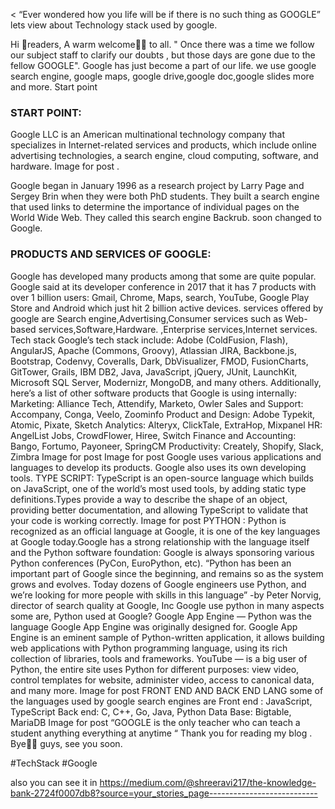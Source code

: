 < “Ever wondered how you life will be if there is no such thing as GOOGLE” lets view about Technology stack used by google.

Hi 🙋readers, A warm welcome🙏🏻 to all.
" Once there was a time we follow our subject staff to clarify our doubts , but those days are gone due to the fellow GOOGLE".
Google has just become a part of our life. we use google search engine, google maps, google drive,google doc,google slides more and more.
Start point

### START POINT: 

Google LLC is an American multinational technology company that specializes in Internet-related services and products, which include online advertising technologies, a search engine, cloud computing, software, and hardware.
Image for post . 

Google began in January 1996 as a research project by Larry Page and Sergey Brin when they were both PhD students. They built a search engine that used links to determine the importance of individual pages on the World Wide Web. They called this search engine Backrub. soon changed to Google.


### PRODUCTS AND SERVICES OF GOOGLE:


Google has developed many products among that some are quite popular. Google said at its developer conference in 2017 that it has 7 products with over 1 billion users:
Gmail,
Chrome,
Maps,
search,
YouTube,
Google Play Store and
Android
which just hit 2 billion active devices.
services offered by google are Search engine,Advertising,Consumer services such as Web-based services,Software,Hardware. ,Enterprise services,Internet services.
Tech stack
Google’s tech stack include: Adobe (ColdFusion, Flash), AngularJS, Apache (Commons, Groovy), Atlassian JIRA, Backbone.js, Bootstrap, Codenvy, Coveralls, Dark, DbVisualizer, FMOD, FusionCharts, GitTower, Grails, IBM DB2, Java, JavaScript, jQuery, JUnit, LaunchKit, Microsoft SQL Server, Modernizr, MongoDB, and many others.
Additionally, here’s a list of other software products that Google is using internally:
Marketing: Alliance Tech, Attendify, Marketo, Owler
Sales and Support: Accompany, Conga, Veelo, Zoominfo
Product and Design: Adobe Typekit, Atomic, Pixate, Sketch
Analytics: Alteryx, ClickTale, ExtraHop, Mixpanel
HR: AngelList Jobs, CrowdFlower, Hiree, Switch
Finance and Accounting: Bango, Fortumo, Payoneer, SpringCM
Productivity: Creately, Shopify, Slack, Zimbra
Image for post
Image for post
Google uses various applications and languages to develop its products. Google also uses its own developing tools.
TYPE SCRIPT: TypeScript is an open-source language which builds on JavaScript, one of the world’s most used tools, by adding static type definitions.Types provide a way to describe the shape of an object, providing better documentation, and allowing TypeScript to validate that your code is working correctly.
Image for post
PYTHON : Python is recognized as an official language at Google, it is one of the key languages at Google today.Google has a strong relationship with the language itself and the Python software foundation: Google is always sponsoring various Python conferences (PyCon, EuroPython, etc).
“Python has been an important part of Google since the beginning, and remains so as the system grows and evolves. Today dozens of Google engineers use Python, and we’re looking for more people with skills in this language” -by Peter Norvig, director of search quality at Google, Inc
Google use python in many aspects some are, Python used at Google?
Google App Engine — Python was the language Google App Engine was originally designed for. Google App Engine is an eminent sample of Python-written application, it allows building web applications with Python programming language, using its rich collection of libraries, tools and frameworks.
YouTube — is a big user of Python, the entire site uses Python for different purposes: view video, control templates for website, administer video, access to canonical data, and many more.
Image for post
FRONT END AND BACK END LANG
some of the languages used by google search engines are
Front end :
JavaScript,
TypeScript
Back end:
C,
C++,
Go,
Java,
Python
Data Base:
Bigtable,
MariaDB
Image for post
“GOOGLE is the only teacher who can teach a student anything everything at anytime “
Thank you for reading my blog . Bye🖐🏻 guys, see you soon.


#TechStack #Google

also you can see it in https://medium.com/@shreeravi217/the-knowledge-bank-2724f0007db8?source=your_stories_page---------------------------
